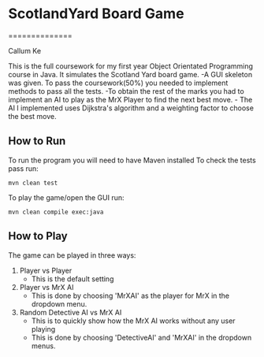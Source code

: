 # ScotlandYard Board Game
==============

Callum Ke

This is the full coursework for my first year Object Orientated Programming course in Java. It simulates the Scotland Yard board game.
-A GUI skeleton was given. To pass the coursework(50%) you needed to implement methods to pass all the tests.
-To obtain the rest of the marks you had to implement an AI to play as the MrX Player to find the next best move. 
	- The AI I implemented uses Dijkstra's algorithm and a weighting factor to choose the best move.

How to Run
------------
To run the program you will need to have Maven installed
To check the tests pass run:

	mvn clean test
  
To play the game/open the GUI run:

	mvn clean compile exec:java


How to Play
------------
The game can be played in three ways:
1. Player vs Player 
	- This is the default setting
2. Player vs MrX AI
	- This is done by choosing 'MrXAI' as the player for MrX in the dropdown menu.
3. Random Detective AI vs MrX AI
	- This is to quickly show how the MrX AI works without any user playing
	- This is done by choosing 'DetectiveAI' and 'MrXAI' in the dropdown menus.



